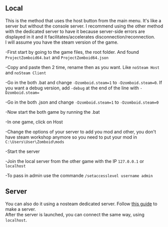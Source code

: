 ## Local
This is the method that uses the host button from the main menu. It's like a server but without the console server. I recommend using the other method with the dedicated server to have it because server-side errors are displayed in it and it facilitates/accelerates disconnection/reconnection.  
I will assume you have the steam version of the game.  

-First start by going to the game files, the root folder. And found `ProjectZomboid64.bat` and `ProjectZomboid64.json`  

-Copy and paste then 2 time, rename then as you want. Like `noSteam Host` and `noSteam Client`  

-Go in the both .bat and change `-Dzomboid.steam=1` to `-Dzomboid.steam=0`. If you want a debug version, add `-debug` at the end of the line with `-Dzomboid.steam=`

-Go in the both .json and change `-Dzomboid.steam=1` to `-Dzomboid.steam=0`  

-Now start the both game by running the .bat  

-In one game, click on Host  

-Change the options of your server to add you mod and other, you don't have steam workshop anymore so you need to put your mod in `C:\Users\User\Zomboid\mods`  

-Start the server  

-Join the local server from the other game with the IP `127.0.0.1` or `localhost`  

-To pass in admin use the commande `/setaccesslevel username admin`

## Server
You can also do it using a nosteam dedicated server. Follow [this guide](https://pzwiki.net/wiki/Dedicated_Server) to make a server.  
After the server is launched, you can connect the same way, using `localhost`.
